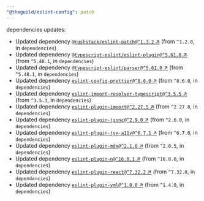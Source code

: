 ```yaml
---
"@theguild/eslint-config": patch
---
```

dependencies updates:
  - Updated dependency [`@rushstack/eslint-patch@^1.3.2` ↗︎](https://www.npmjs.com/package/@rushstack/eslint-patch/v/1.3.2) (from `^1.2.0`, in `dependencies`)
  - Updated dependency [`@typescript-eslint/eslint-plugin@^5.61.0` ↗︎](https://www.npmjs.com/package/@typescript-eslint/eslint-plugin/v/5.61.0) (from `^5.48.1`, in `dependencies`)
  - Updated dependency [`@typescript-eslint/parser@^5.61.0` ↗︎](https://www.npmjs.com/package/@typescript-eslint/parser/v/5.61.0) (from `^5.48.1`, in `dependencies`)
  - Updated dependency [`eslint-config-prettier@^8.8.0` ↗︎](https://www.npmjs.com/package/eslint-config-prettier/v/8.8.0) (from `^8.6.0`, in `dependencies`)
  - Updated dependency [`eslint-import-resolver-typescript@^3.5.5` ↗︎](https://www.npmjs.com/package/eslint-import-resolver-typescript/v/3.5.5) (from `^3.5.3`, in `dependencies`)
  - Updated dependency [`eslint-plugin-import@^2.27.5` ↗︎](https://www.npmjs.com/package/eslint-plugin-import/v/2.27.5) (from `^2.27.0`, in `dependencies`)
  - Updated dependency [`eslint-plugin-jsonc@^2.9.0` ↗︎](https://www.npmjs.com/package/eslint-plugin-jsonc/v/2.9.0) (from `^2.6.0`, in `dependencies`)
  - Updated dependency [`eslint-plugin-jsx-a11y@^6.7.1` ↗︎](https://www.npmjs.com/package/eslint-plugin-jsx-a11y/v/6.7.1) (from `^6.7.0`, in `dependencies`)
  - Updated dependency [`eslint-plugin-mdx@^2.1.0` ↗︎](https://www.npmjs.com/package/eslint-plugin-mdx/v/2.1.0) (from `^2.0.5`, in `dependencies`)
  - Updated dependency [`eslint-plugin-n@^16.0.1` ↗︎](https://www.npmjs.com/package/eslint-plugin-n/v/16.0.1) (from `^16.0.0`, in `dependencies`)
  - Updated dependency [`eslint-plugin-react@^7.32.2` ↗︎](https://www.npmjs.com/package/eslint-plugin-react/v/7.32.2) (from `^7.32.0`, in `dependencies`)
  - Updated dependency [`eslint-plugin-yml@^1.8.0` ↗︎](https://www.npmjs.com/package/eslint-plugin-yml/v/1.8.0) (from `^1.4.0`, in `dependencies`)
